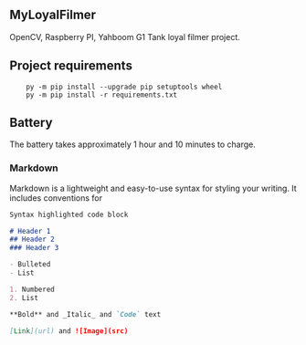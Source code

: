 ## MyLoyalFilmer
OpenCV, Raspberry PI, Yahboom G1 Tank loyal filmer project.

## Project requirements
```
    py -m pip install --upgrade pip setuptools wheel
    py -m pip install -r requirements.txt
```

## Battery
The battery takes approximately 1 hour and 10 minutes to charge.


### Markdown

Markdown is a lightweight and easy-to-use syntax for styling your writing. It includes conventions for

```markdown
Syntax highlighted code block

# Header 1
## Header 2
### Header 3

- Bulleted
- List

1. Numbered
2. List

**Bold** and _Italic_ and `Code` text

[Link](url) and ![Image](src)
```
